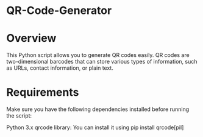 # QR-Code-Generator

# Overview
This Python script allows you to generate QR codes easily. QR codes are two-dimensional barcodes that can store various types of information, such as URLs, contact information, or plain text.

# Requirements
Make sure you have the following dependencies installed before running the script:

Python 3.x
qrcode library: You can install it using pip install qrcode[pil]
